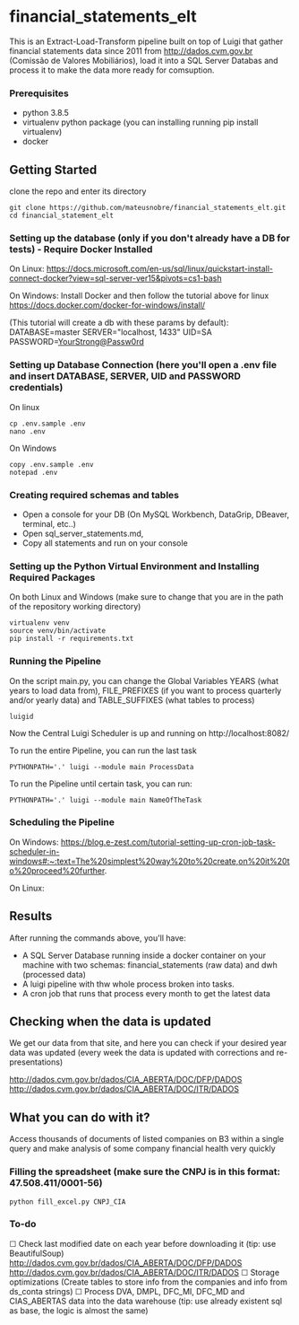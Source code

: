 # financial_statements_elt
This is an Extract-Load-Transform pipeline built on top of Luigi that gather financial statements data since 2011 from http://dados.cvm.gov.br (Comissão de Valores Mobiliários), load it into a SQL Server Databas and process it to make the data more ready for comsuption.

### Prerequisites
- python 3.8.5
- virtualenv python package (you can installing running pip install virtualenv)
- docker


## Getting Started

clone the repo and enter its directory
```
git clone https://github.com/mateusnobre/financial_statements_elt.git
cd financial_statement_elt
```


### Setting up the database (only if you don't already have a DB for tests) - Require Docker Installed

On Linux: 
https://docs.microsoft.com/en-us/sql/linux/quickstart-install-connect-docker?view=sql-server-ver15&pivots=cs1-bash
 
On Windows:
Install Docker and then follow the tutorial above for linux
https://docs.docker.com/docker-for-windows/install/


(This tutorial will create a db with these params by default):
DATABASE=master 
SERVER="localhost, 1433"
UID=SA
PASSWORD=<YourStrong@Passw0rd>

### Setting up Database Connection (here you'll open a .env file and insert DATABASE, SERVER, UID and PASSWORD credentials)

On linux 
```
cp .env.sample .env
nano .env
```
On Windows 
```
copy .env.sample .env
notepad .env
```
### Creating required schemas and tables

- Open a console for your DB (On MySQL Workbench, DataGrip, DBeaver, terminal, etc..)
- Open sql_server_statements.md, 
- Copy all statements and run on your console 

### Setting up the Python Virtual Environment and Installing Required Packages


On both Linux and Windows (make sure to change that you are in the path of the repository working directory) 
```
virtualenv venv
source venv/bin/activate
pip install -r requirements.txt
```

### Running the Pipeline


On the script main.py, you can change the Global Variables YEARS (what years to load data from), FILE_PREFIXES (if you want to process quarterly and/or yearly data) and TABLE_SUFFIXES (what tables to process)

```
luigid
```

Now the Central Luigi Scheduler is up and running on http://localhost:8082/ 

To run the entire Pipeline, you can run the last task
```
PYTHONPATH='.' luigi --module main ProcessData
```

To run the Pipeline until certain task, you can run:
```
PYTHONPATH='.' luigi --module main NameOfTheTask
```


### Scheduling the Pipeline


On Windows:
https://blog.e-zest.com/tutorial-setting-up-cron-job-task-scheduler-in-windows#:~:text=The%20simplest%20way%20to%20create,on%20it%20to%20proceed%20further.

On Linux:

## Results
After running the commands above, you'll have:
-   A SQL Server Database running inside a docker container on your machine with two schemas: financial_statements (raw data) and dwh (processed data)
-   A luigi pipeline with thw whole process broken into tasks.
-   A cron job that runs that process every month to get the latest data


## Checking when the data is updated
We get our data from that site, and here you can check if your desired year data was updated (every week the data is updated with corrections and re-presentations)

http://dados.cvm.gov.br/dados/CIA_ABERTA/DOC/DFP/DADOS
http://dados.cvm.gov.br/dados/CIA_ABERTA/DOC/ITR/DADOS

## What you can do with it?
Access thousands of documents of listed companies on B3 within a single query and make analysis of some company financial health very quickly

### Filling the spreadsheet (make sure the CNPJ is in this format: 47.508.411/0001-56) 
```
python fill_excel.py CNPJ_CIA
```

### To-do
☐ Check last modified date on each year before downloading it (tip: use BeautifulSoup)
    http://dados.cvm.gov.br/dados/CIA_ABERTA/DOC/DFP/DADOS
    http://dados.cvm.gov.br/dados/CIA_ABERTA/DOC/ITR/DADOS
☐ Storage optimizations (Create tables to store info from the companies and info from ds_conta strings)
☐ Process DVA, DMPL, DFC_MI, DFC_MD and CIAS_ABERTAS data into the data warehouse (tip: use already existent sql as base, the logic is almost the same)